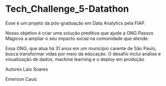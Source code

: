# Tech_Challenge_5-Datathon
Esse é um projeto da pós-graduação em Data Analytics pela FIAP.

Nosso objetivo é criar uma solução preditiva que ajude a ONG Passos Mágicos a ampliar o seu impacto social na comunidade que atende.

Essa ONG, que atua há 31 anos em um município carente de São Paulo, busca transformar vidas por meio da educação. O desafio inclui análise e visualização de dados, machine learning e o deploy em produção.

Autores
Laio Soares

Emerson Cauic
